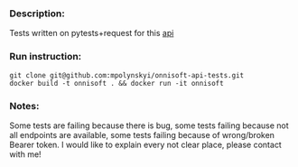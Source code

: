 ### Description:
Tests written on pytests+request for this [api](https://qa-test-develop.marlin.onnisoft.com/swagger/index.html) 

### Run instruction:
```
git clone git@github.com:mpolynskyi/onnisoft-api-tests.git
docker build -t onnisoft . && docker run -it onnisoft
```
### Notes:
Some tests are failing because there is bug,
some tests failing because not all endpoints are available,
some tests failing because of wrong/broken Bearer token.
I would like to explain every not clear place, please contact with me!